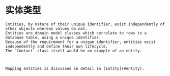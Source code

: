 # 实体类型

    Entities, by nature of their unique identifier, exist independently of other objects whereas values do not.
    Entities are domain model classes which correlate to rows in a database table, using a unique identifier.
    Because of the requirement for a unique identifier, entities exist independently and define their own lifecycle.
    The `Contact` class itself would be an example of an entity.

    

    Mapping entities is discussed in detail in [Entity](#entity).
